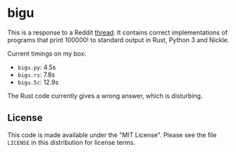 # bigu

This is a response to a Reddit
[thread](https://www.reddit.com/r/rust/comments/axxy73/very_new_to_rust_wanted_to_test_it_got_bitten/). It
contains correct implementations of programs that print
100000! to standard output in Rust, Python 3 and Nickle.

Current timings on my box:

* `bigu.py`: 4.5s
* `bigu.rs`: 7.8s
* `bigu.5c`: 12.9s

The Rust code currently gives a wrong answer, which is
disturbing.

## License

This code is made available under the "MIT License". Please
see the file `LICENSE` in this distribution for license
terms.
